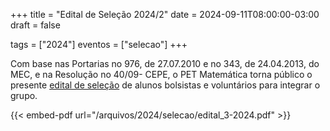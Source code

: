 +++
title = "Edital de Seleção 2024/2"
date = 2024-09-11T08:00:00-03:00
draft = false

tags = ["2024"]
eventos = ["selecao"]
+++

Com base nas Portarias no 976, de 27.07.2010 e no 343, de 24.04.2013, do MEC, e na Resolução
no 40/09- CEPE, o PET Matemática torna público o presente [edital de seleção](/arquivos/2024/selecao/edital_3-2024.pdf) de alunos bolsistas e
voluntários para integrar o grupo.

{{< embed-pdf url="/arquivos/2024/selecao/edital_3-2024.pdf" >}}
